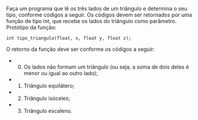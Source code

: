 
Faça um programa que lê os três lados de um triângulo e determina o seu tipo, conforme códigos a seguir. Os códigos devem ser retornados por uma função de tipo int, que recebe os lados do triângulo como parâmetro. Protótipo da função:


```
int tipo_triangulo(float, x, float y, float z);
```

O retorno da função deve ser conforme os códigos a seguir:

- 0. Os lados não formam um triângulo (ou seja, a soma de dois deles é menor ou igual ao
outro lado);
- 1. Triângulo equilátero;
- 2. Triângulo isóceles;
- 3. Triângulo escaleno.